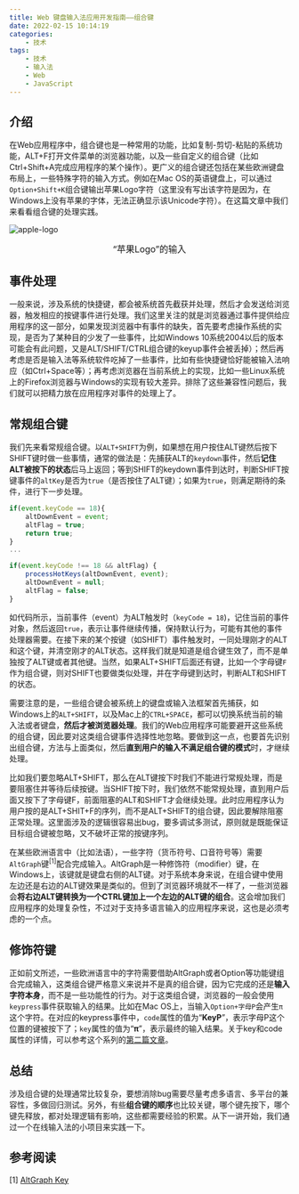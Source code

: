 ```yaml
---
title: Web 键盘输入法应用开发指南——组合键
date: 2022-02-15 10:14:19
categories:
    - 技术
tags: 
    - 技术
    - 输入法
    - Web
    - JavaScript
---
```


## 介绍
在Web应用程序中，组合键也是一种常用的功能，比如复制-剪切-粘贴的系统功能，ALT+F打开文件菜单的浏览器功能，以及一些自定义的组合键（比如Ctrl+Shift+A完成应用程序的某个操作）。更广义的组合键还包括在某些欧洲键盘布局上，一些特殊字符的输入方式。例如在Mac OS的英语键盘上，可以通过`Option+Shift+K`组合键输出苹果Logo字符（这里没有写出该字符是因为，在Windows上没有苹果的字体，无法正确显示该Unicode字符）。在这篇文章中我们来看看组合键的处理实践。

![apple-logo](apple-logo.jpeg)
<center><div style="font-size:16px;">“苹果Logo”的输入</div></center>
<!--more-->

## 事件处理
一般来说，涉及系统的快捷键，都会被系统首先截获并处理，然后才会发送给浏览器，触发相应的按键事件进行处理。我们这里关注的就是浏览器通过事件提供给应用程序的这一部分，如果发现浏览器中有事件的缺失，首先要考虑操作系统的实现，是否为了某种目的少发了一些事件，比如Windows 10系统2004以后的版本可能会有此问题，又是ALT/SHIFT/CTRL组合键的keyup事件会被丢掉）；然后再考虑是否是输入法等系统软件吃掉了一些事件，比如有些快捷键恰好能被输入法响应（如Ctrl+Space等）；再考虑浏览器在当前系统上的实现，比如一些Linux系统上的Firefox浏览器与Windows的实现有较大差异。排除了这些兼容性问题后，我们就可以把精力放在应用程序对事件的处理上了。

## 常规组合键
我们先来看常规组合键。以`ALT+SHIFT`为例，如果想在用户按住ALT键然后按下SHIFT键时做一些事情，通常的做法是：先捕获ALT的`keydown`事件，然后**记住ALT被按下的状态**后马上返回；等到SHIFT的keydown事件到达时，判断SHIFT按键事件的`altKey`是否为`true`（是否按住了ALT键）；如果为`true`，则满足期待的条件，进行下一步处理。

``` javascript
if(event.keyCode == 18){
    altDownEvent = event;
    altFlag = true;
    return true;
}
...

if(event.keyCode !== 18 && altFlag) {
    processHotKeys(altDownEvent, event);
    altDownEvent = null;
    altFlag = false;
}
```
如代码所示，当前事件（event）为ALT触发时（`keyCode = 18`)，记住当前的事件对象，然后返回`true`，表示让事件继续传播，保持默认行为，可能有其他的事件处理器需要。在接下来的某个按键（如SHIFT）事件触发时，一同处理刚才的ALT和这个键，并清空刚才的ALT状态。这样我们就是知道是组合键生效了，而不是单独按了ALT键或者其他键。当然，如果ALT+SHIFT后面还有键，比如一个字母键`F`作为组合键，则对SHIFT也要做类似处理，并在字母键到达时，判断ALT和SHIFT的状态。

需要注意的是，一些组合键会被系统上的键盘或输入法框架首先捕获，如Windows上的`ALT+SHIFT`，以及Mac上的`CTRL+SPACE`，都可以切换系统当前的输入法或者键盘，**然后才被浏览器处理**。我们的Web应用程序可能要避开这些系统的组合键，因此要对这类组合键事件选择性地忽略。要做到这一点，也要首先识别出组合键，方法与上面类似，然后**直到用户的输入不满足组合键的模式**时，才继续处理。

比如我们要忽略ALT+SHIFT，那么在ALT键按下时我们不能进行常规处理，而是要阻塞住并等待后续按键。当SHIFT按下时，我们依然不能常规处理，直到用户后面又按下了字母键F，前面阻塞的ALT和SHIFT才会继续处理。此时应用程序认为用户按的是ALT+SHIT+F的序列，而不是ALT+SHIFT的组合键，因此要解除阻塞正常处理。这里面涉及的逻辑很容易出bug，要多调试多测试，原则就是既能保证目标组合键被忽略，又不破坏正常的按键序列。

在某些欧洲语言中（比如法语），一些字符（货币符号、口音符号等）需要`AltGraph`键<sup>[1]</sup>配合完成输入。AltGraph是一种修饰符（modifier）键，在Windows上，该键就是键盘右侧的ALT键。对于系统本身来说，在组合键中使用左边还是右边的ALT键效果是类似的。但到了浏览器环境就不一样了，一些浏览器会**将右边ALT键转换为一个CTRL键加上一个左边的ALT键的组合**。这会增加我们应用程序的处理复杂性，不过对于支持多语言输入的应用程序来说，这也是必须考虑的一个点。

## 修饰符键
正如前文所述，一些欧洲语言中的字符需要借助AltGraph或者Option等功能键组合完成输入，这类组合键严格意义来说并不是真的组合键，因为它完成的还是**输入字符本身**，而不是一些功能性的行为。对于这类组合键，浏览器的一般会使用`keypress`事件获取输入的结果。比如在Mac OS上，当输入`Option+字母P`会产生`π`这个字符。在对应的keypress事件中，`code`属性的值为“**KeyP**”，表示字母P这个位置的键被按下了；`key`属性的值为“**π**”，表示最终的输入结果。关于key和code属性的详情，可以参考这个系列的[第二篇文章](https://zesi.tech/2022/01/07/web-kbime-dev-guide-2/)。

## 总结
涉及组合键的处理通常比较复杂，要想消除bug需要尽量考虑多语言、多平台的兼容性，多做回归测试。另外，有些**组合键的顺序**也比较关键，哪个键先按下，哪个键先释放，都对处理逻辑有影响，这些都需要经验的积累。从下一讲开始，我们通过一个在线输入法的小项目来实践一下。

## 参考阅读
[1] [AltGraph Key](https://en.wikipedia.org/wiki/AltGr_key)